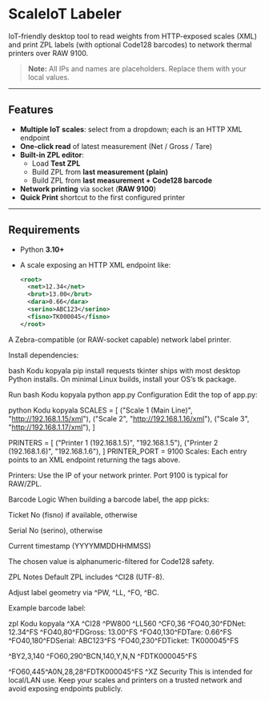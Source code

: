 # ScaleIoT Labeler

IoT-friendly desktop tool to read weights from HTTP-exposed scales (XML) and print ZPL labels (with optional Code128 barcodes) to network thermal printers over RAW 9100.

> **Note:** All IPs and names are placeholders. Replace them with your local values.

---

## Features

- **Multiple IoT scales**: select from a dropdown; each is an HTTP XML endpoint  
- **One-click read** of latest measurement (Net / Gross / Tare)  
- **Built-in ZPL editor**:
  - Load **Test ZPL**
  - Build ZPL from **last measurement (plain)**
  - Build ZPL from **last measurement + Code128 barcode**
- **Network printing** via socket (**RAW 9100**)  
- **Quick Print** shortcut to the first configured printer

---

## Requirements

- Python **3.10+**
- A scale exposing an HTTP XML endpoint like:

  ```xml
  <root>
    <net>12.34</net>
    <brut>13.00</brut>
    <dara>0.66</dara>
    <serino>ABC123</serino>
    <fisno>TK000045</fisno>
  </root>
A Zebra-compatible (or RAW-socket capable) network label printer.

Install dependencies:

bash
Kodu kopyala
pip install requests
tkinter ships with most desktop Python installs. On minimal Linux builds, install your OS’s tk package.

Run
bash
Kodu kopyala
python app.py
Configuration
Edit the top of app.py:

python
Kodu kopyala
SCALES = [
    ("Scale 1 (Main Line)", "http://192.168.1.15/xml"),
    ("Scale 2",             "http://192.168.1.16/xml"),
    ("Scale 3",             "http://192.168.1.17/xml"),
]

PRINTERS = [
    ("Printer 1 (192.168.1.5)", "192.168.1.5"),
    ("Printer 2 (192.168.1.6)", "192.168.1.6"),
]
PRINTER_PORT = 9100
Scales: Each entry points to an XML endpoint returning the tags above.

Printers: Use the IP of your network printer. Port 9100 is typical for RAW/ZPL.

Barcode Logic
When building a barcode label, the app picks:

Ticket No (fisno) if available, otherwise

Serial No (serino), otherwise

Current timestamp (YYYYMMDDHHMMSS)

The chosen value is alphanumeric-filtered for Code128 safety.

ZPL Notes
Default ZPL includes ^CI28 (UTF-8).

Adjust label geometry via ^PW, ^LL, ^FO, ^BC.

Example barcode label:

zpl
Kodu kopyala
^XA
^CI28
^PW800
^LL560
^CF0,36
^FO40,30^FDNet: 12.34^FS
^FO40,80^FDGross: 13.00^FS
^FO40,130^FDTare: 0.66^FS
^FO40,180^FDSerial: ABC123^FS
^FO40,230^FDTicket: TK000045^FS

^BY2,3,140
^FO60,290^BCN,140,Y,N,N
^FDTK000045^FS

^FO60,445^A0N,28,28^FDTK000045^FS
^XZ
Security
This is intended for local/LAN use. Keep your scales and printers on a trusted network and avoid exposing endpoints publicly.

